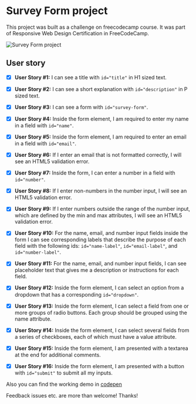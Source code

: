 # Survey Form project 

This project was built as a challenge on freecodecamp course. It was part of Responsive Web Design Certification in FreeCodeCamp.

![Survey Form project](https://res.cloudinary.com/drpcjt13x/image/upload/v1603216236/Proyectos/Survey%20Form/Desktop-Survey_Form_npmnuo.png "Survey Form project")

## User story

- [x] **User Story #1:** I can see a title with `id="title"` in H1 sized text. 

- [x] **User Story #2:** I can see a short explanation with `id="description"` in P sized text.

- [x] **User Story #3:** I can see a form with `id="survey-form"`.

- [x] **User Story #4:** Inside the form element, I am required to enter my name in a field with `id="name"`.

- [x] **User Story #5:** Inside the form element, I am required to enter an email in a field with `id="email"`.
 
- [x] **User Story #6:** If I enter an email that is not formatted correctly, I will see an HTML5 validation error.

- [x] **User Story #7:** Inside the form, I can enter a number in a field with `id="number"`.

- [x] **User Story #8:** If I enter non-numbers in the number input, I will see an HTML5 validation error.

- [x] **User Story #9:** If I enter numbers outside the range of the number input, which are defined by the min and max attributes, I will see an HTML5 validation error.

- [x] **User Story #10:** For the name, email, and number input fields inside the form I can see corresponding labels that describe the purpose of each field with the following ids: `id="name-label"`, `id="email-label"`, and `id="number-label"`.

- [x] **User Story #11:** For the name, email, and number input fields, I can see placeholder text that gives me a description or instructions for each field.

- [x] **User Story #12:** Inside the form element, I can select an option from a dropdown that has a corresponding `id="dropdown"`.

- [x] **User Story #13:** Inside the form element, I can select a field from one or more groups of radio buttons. Each group should be grouped using the name attribute.

- [x] **User Story #14:** Inside the form element, I can select several fields from a series of checkboxes, each of which must have a value attribute.

- [x] **User Story #15:** Inside the form element, I am presented with a textarea at the end for additional comments.

- [x] **User Story #16:** Inside the form element, I am presented with a button with `id="submit"` to submit all my inputs.



Also you can find the working demo in [codepen](https://codepen.io/GuaciG/pen/BXerev)

Feedback issues etc. are more than welcome! Thanks!


